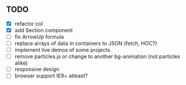 TODO
-----
- [x] refactor col
- [x] add Section component
- [ ] fix ArrowUp formula
- [ ] replace arrays of data in containers to JSON (fetch, HOC?)
- [ ] implement live demos of some projects
- [ ] remove particles.js or change to another bg-animation (not particles alike)
- [ ] responsive design
- [ ] browser support IE9+ atleast?
